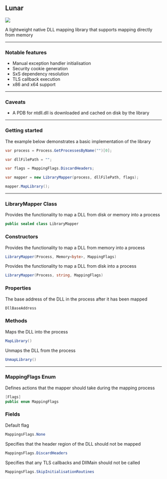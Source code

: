 ## Lunar

![](https://github.com/Dewera/Lunar/workflows/Continuous%20Integration/badge.svg)

A lightweight native DLL mapping library that supports mapping directly from memory

---

### Notable features

- Manual exception handler initialisation
- Security cookie generation
- SxS dependency resolution
- TLS callback execution
- x86 and x64 support

---

### Caveats

- A PDB for ntdll.dll is downloaded and cached on disk by the library

---

### Getting started

The example below demonstrates a basic implementation of the library

```c#
var process = Process.GetProcessesByName("")[0];

var dllFilePath = "";

var flags = MappingFlags.DiscardHeaders;

var mapper = new LibraryMapper(process, dllFilePath, flags);

mapper.MapLibrary();
```

---

### LibraryMapper Class

Provides the functionality to map a DLL from disk or memory into a process

```c#
public sealed class LibraryMapper
```

### Constructors

Provides the functionality to map a DLL from memory into a process

```c#
LibraryMapper(Process, Memory<byte>, MappingFlags)
```

Provides the functionality to map a DLL from disk into a process

```c#
LibraryMapper(Process, string, MappingFlags)
```

### Properties

The base address of the DLL in the process after it has been mapped

```c#
DllBaseAddress
```

### Methods

Maps the DLL into the process

```c#
MapLibrary()
```

Unmaps the DLL from the process

```c#
UnmapLibrary()
```

---

### MappingFlags Enum

Defines actions that the mapper should take during the mapping process

```c#
[Flags]
public enum MappingFlags
```

### Fields

Default flag

```c#
MappingsFlags.None
```

Specifies that the header region of the DLL should not be mapped

```c#
MappingsFlags.DiscardHeaders 
```

Specifies that any TLS callbacks and DllMain should not be called

```c#
MappingsFlags.SkipInitialisationRoutines
```
